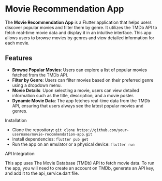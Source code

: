 # Movie Recommendation App

The **Movie Recommendation App** is a Flutter application that helps users discover popular movies and filter them by genre. It utilizes the TMDb API to fetch real-time movie data and display it in an intuitive interface. This app allows users to browse movies by genres and view detailed information for each movie.

## Features

- **Browse Popular Movies**: Users can explore a list of popular movies fetched from the TMDb API.
- **Filter by Genre**: Users can filter movies based on their preferred genre using a dropdown menu.
- **Movie Details**: Upon selecting a movie, users can view detailed information such as the title, description, and a movie poster.
- **Dynamic Movie Data**: The app fetches real-time data from the TMDb API, ensuring that users always see the latest popular movies and genres.

Installation

- Clone the repository:
  `git clone https://github.com/your-username/movie-recommendation-app.git`
- Install dependencies:
  `flutter pub get`
- Run the app on an emulator or a physical device:
  `flutter run`

API Integration

This app uses The Movie Database (TMDb) API to fetch movie data. To run the app, you will need to create an account on TMDb, generate an API key, and add it to the api_service.dart file.

